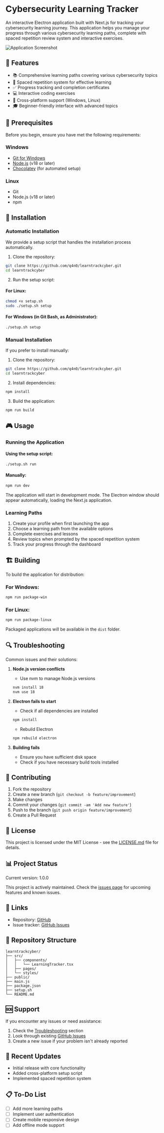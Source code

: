 # Cybersecurity Learning Tracker

An interactive Electron application built with Next.js for tracking your cybersecurity learning journey. This application helps you manage your progress through various cybersecurity learning paths, complete with spaced repetition review system and interactive exercises.

![Application Screenshot](placeholder-screenshot.png)

## 🚀 Features

- 📚 Comprehensive learning paths covering various cybersecurity topics
- 📆 Spaced repetition system for effective learning
- ✅ Progress tracking and completion certificates
- 💻 Interactive coding exercises
- 📱 Cross-platform support (Windows, Linux)
- 🎓 Beginner-friendly interface with advanced topics

## 🔧 Prerequisites

Before you begin, ensure you have met the following requirements:

### Windows
- [Git for Windows](https://gitforwindows.org/)
- [Node.js](https://nodejs.org/) (v18 or later)
- [Chocolatey](https://chocolatey.org/install) (for automated setup)

### Linux
- Git
- Node.js (v18 or later)
- npm

## 💾 Installation

### Automatic Installation

We provide a setup script that handles the installation process automatically.

1. Clone the repository:
```bash
git clone https://github.com/q4n0/learntrackcyber.git
cd learntrackcyber
```

2. Run the setup script:

#### For Linux:
```bash
chmod +x setup.sh
sudo ./setup.sh setup
```

#### For Windows (in Git Bash, as Administrator):
```bash
./setup.sh setup
```

### Manual Installation

If you prefer to install manually:

1. Clone the repository:
```bash
git clone https://github.com/q4n0/learntrackcyber.git
cd learntrackcyber
```

2. Install dependencies:
```bash
npm install
```

3. Build the application:
```bash
npm run build
```

## 🎮 Usage

### Running the Application

#### Using the setup script:
```bash
./setup.sh run
```

#### Manually:
```bash
npm run dev
```

The application will start in development mode. The Electron window should appear automatically, loading the Next.js application.

### Learning Paths

1. Create your profile when first launching the app
2. Choose a learning path from the available options
3. Complete exercises and lessons
4. Review topics when prompted by the spaced repetition system
5. Track your progress through the dashboard

## 🏗️ Building

To build the application for distribution:

### For Windows:
```bash
npm run package-win
```

### For Linux:
```bash
npm run package-linux
```

Packaged applications will be available in the `dist` folder.

## 🔍 Troubleshooting

Common issues and their solutions:

1. **Node.js version conflicts**
   - Use nvm to manage Node.js versions
   ```bash
   nvm install 18
   nvm use 18
   ```

2. **Electron fails to start**
   - Check if all dependencies are installed
   ```bash
   npm install
   ```
   - Rebuild Electron
   ```bash
   npm rebuild electron
   ```

3. **Building fails**
   - Ensure you have sufficient disk space
   - Check if you have necessary build tools installed

## 🤝 Contributing

1. Fork the repository
2. Create a new branch (`git checkout -b feature/improvement`)
3. Make changes
4. Commit your changes (`git commit -am 'Add new feature'`)
5. Push to the branch (`git push origin feature/improvement`)
6. Create a Pull Request

## 📜 License

This project is licensed under the MIT License - see the [LICENSE.md](LICENSE.md) file for details.

## 📊 Project Status

Current version: 1.0.0

This project is actively maintained. Check the [issues page](https://github.com/q4n0/learntrackcyber/issues) for upcoming features and known issues.

## 🔗 Links

- Repository: [GitHub](https://github.com/q4n0/learntrackcyber)
- Issue tracker: [GitHub Issues](https://github.com/q4n0/learntrackcyber/issues)

## 📁 Repository Structure

```
learntrackcyber/
├── src/
│   ├── components/
│   │   └── LearningTracker.tsx
│   ├── pages/
│   └── styles/
├── public/
├── main.js
├── package.json
├── setup.sh
└── README.md
```

## 🆘 Support

If you encounter any issues or need assistance:
1. Check the [Troubleshooting](#-troubleshooting) section
2. Look through existing [GitHub Issues](https://github.com/q4n0/learntrackcyber/issues)
3. Create a new issue if your problem isn't already reported

## 🔄 Recent Updates

- Initial release with core functionality
- Added cross-platform setup script
- Implemented spaced repetition system

## 📋 To-Do List

- [ ] Add more learning paths
- [ ] Implement user authentication
- [ ] Create mobile responsive design
- [ ] Add offline mode support
